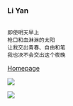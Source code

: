 ### Li Yan

<pre><code>
即使明天早上
枪口和血淋淋的太阳
让我交出青春、自由和笔
我也决不会交出这个夜晚
</code></pre>


[Homepage](https://liyan.moe)

![](https://github-readme-stats.vercel.app/api?username=liyanqwq&show_icons=true&theme=default&count_private=true&hide_title=true)

![](https://github-readme-stats.vercel.app/api/top-langs/?username=liyanqwq&show_icons=true&layout=compact&count_private=true&hide_title=true&theme=default)
